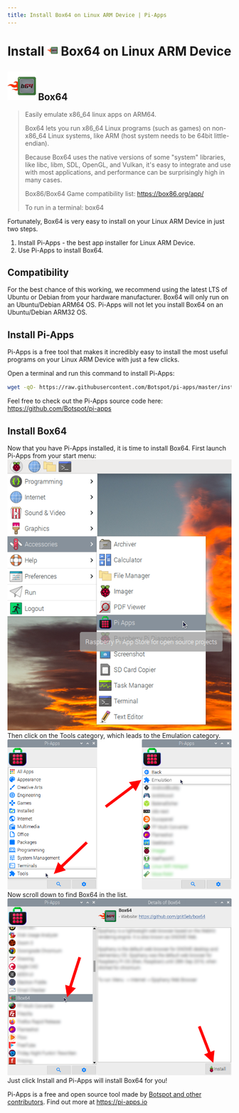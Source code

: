 ```yaml
---
title: Install Box64 on Linux ARM Device | Pi-Apps
---
```

<div class="simple-install-content content">

# Install <img src="/img/app-icons/Box64/icon-64.png" height=24> Box64 on Linux ARM Device

## <img src="/img/app-icons/Box64/icon-64.png"> Box64
> Easily emulate x86_64 linux apps on ARM64.
> 
> Box64 lets you run x86_64 Linux programs (such as games) on non-x86_64 Linux systems, like ARM (host system needs to be 64bit little-endian).
> 
> Because Box64 uses the native versions of some "system" libraries, like libc, libm, SDL, OpenGL, and Vulkan, it's easy to integrate and use with most applications, and performance can be surprisingly high in many cases.
> 
> Box86/Box64 Game compatibility list: https://box86.org/app/
> 
> To run in a terminal: box64

Fortunately, Box64 is very easy to install on your Linux ARM Device in just two steps.
1. Install Pi-Apps - the best app installer for Linux ARM Device.
2. Use Pi-Apps to install Box64.
</div>
<div class="simple-install-content content">

## Compatibility
For the best chance of this working, we recommend using the latest LTS of Ubuntu or Debian from your hardware manufacturer.
Box64 will only run on an Ubuntu/Debian ARM64 OS. Pi-Apps will not let you install Box64 on an Ubuntu/Debian ARM32 OS.
</div>
<div class="simple-install-content content">

## Install Pi-Apps

Pi-Apps is a free tool that makes it incredibly easy to install the most useful programs on your Linux ARM Device with just a few clicks.

Open a terminal and run this command to install Pi-Apps:
```bash
wget -qO- https://raw.githubusercontent.com/Botspot/pi-apps/master/install | bash
```
Feel free to check out the Pi-Apps source code here: https://github.com/Botspot/pi-apps
</div>
<div class="simple-install-content content">

## Install Box64

Now that you have Pi-Apps installed, it is time to install Box64.
First launch Pi-Apps from your start menu:
<img src="/img/start-menu.png">
Then click on the Tools category, which leads to the Emulation category.
<img src="/img/category-selections/Emulation.png">
Now scroll down to find Box64 in the list.
<img src="/img/app-icons/Box64/app-selection.png">
Just click Install and Pi-Apps will install Box64 for you!
</div>
<div class="simple-install-content content">

Pi-Apps is a free and open source tool made by [Botspot and other contributors](/about/#contributors). Find out more at https://pi-apps.io
</div>

